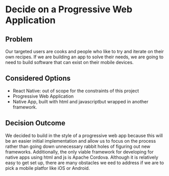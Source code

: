 # Decide on a Progressive Web Application #

## Problem ##
Our targeted users are cooks and people who like to try and iterate on their own recipes. If we are building an app to solve their needs, we are going to need to build software that can exist on their mobile devices.

## Considered Options ##
- React Native: out of scope for the constraints of this project
- Progressive Web Application
- Native App, built with html and javascriptbut wrapped in another framework.

## Decision Outcome ##
We decided to build in the style of a progressive web app because this will be an easier initial implementation and allow us to focus on the process rather than going down unnecessary rabbit holes of figuring out new frameworks. Additionally, the only viable framework for developing for native apps using html and js is Apache Cordova. Although it is relatively easy to get set up, there are many obstacles we eed to address if we are to pick a mobile platfor like iOS or Android.